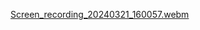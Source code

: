 [Screen_recording_20240321_160057.webm](https://github.com/Nabijonov-Otabek-19/Shader-Effect-demo/assets/81671570/b5fecd5f-f8e0-4a12-b1b8-869c7aca60da)
